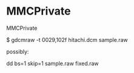# MMCPrivate
MMCPrivate

$ gdcmraw -t 0029,102f hitachi.dcm sample.raw

possibly:

dd bs=1 skip=1 sample.raw fixed.raw
